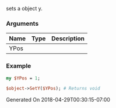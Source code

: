 sets a object y.
### Arguments
**Name**|**Type**|**Description**
:---|:---|:---
YPos||

### Example

```perl
my $YPos = 1;

$object->SetY($YPos); # Returns void
```


Generated On 2018-04-29T00:30:15-07:00